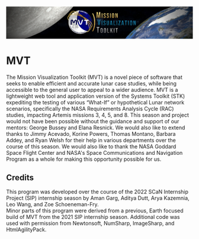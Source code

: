 ![image](mvt.png)

# MVT
The Mission Visualization Toolkit (MVT) is a novel piece of software that seeks to enable efficient and accurate lunar case studies, while being accessible to the general user to appeal to a wider audience.  MVT is a lightweight web tool and application version of the Systems Toolkit (STK) expediting the testing of various “What-If” or hypothetical Lunar network scenarios, specifically the NASA Requirements Analysis Cycle (RAC) studies, impacting Artemis missions 3, 4, 5, and 8.
This season and project would not have been possible without the guidance and support of our mentors: George Bussey and Elana Resnick. We would also like to extend thanks to Jimmy Acevado, Korine Powers, Thomas Montano, Barbara Addey, and Ryan Welsh for their help in various departments over the course of this season. We would also like to thank the NASA Goddard Space Flight Center and NASA's Space Communications and Navigation Program as a whole for making this opportunity possible for us.

## Credits
This program was developed over the course of the 2022 SCaN Internship Project (SIP) internship season by Aman Garg, Aditya Dutt, Arya Kazemnia, Leo Wang, and Zoe Schoeneman-Fry.  
Minor parts of this program were derived from a previous, Earth focused build of MVT from the 2021 SIP internship season. Additional code was used with permission from Newtonsoft, NumSharp, ImageSharp, and HtmlAgilityPack.
